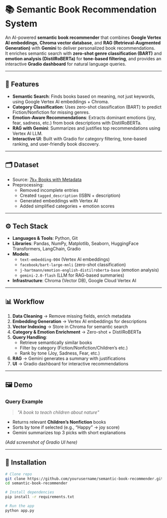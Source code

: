 # 📚 Semantic Book Recommendation System

An AI-powered **semantic book recommender** that combines **Google Vertex AI embeddings**, **Chroma vector database**, and **RAG (Retrieval-Augmented Generation)** with **Gemini** to deliver personalized book recommendations.  
It enriches semantic search with **zero-shot genre classification (BART)** and **emotion analysis (DistilRoBERTa)** for **tone-based filtering**, and provides an interactive **Gradio dashboard** for natural language queries.  

---

## 🚀 Features

- **Semantic Search**: Finds books based on meaning, not just keywords, using Google Vertex AI embeddings + Chroma.  
- **Category Classification**: Uses zero-shot classification (BART) to predict Fiction/Nonfiction for missing genres.  
- **Emotion-Aware Recommendations**: Extracts dominant emotions (joy, fear, sadness, etc.) from book descriptions with DistilRoBERTa.  
- **RAG with Gemini**: Summarizes and justifies top recommendations using Vertex AI LLM.  
- **Interactive UI**: Built with Gradio for category filtering, tone-based ranking, and user-friendly book discovery.  

---

## 🗂️ Dataset

- Source: [7k+ Books with Metadata](https://www.kaggle.com/datasets/dylanjcastillo/7k-books-with-metadata)  
- Preprocessing:
  - Removed incomplete entries
  - Created `tagged_description` (ISBN + description)
  - Generated embeddings with Vertex AI
  - Added simplified categories + emotion scores  

---

## ⚙️ Tech Stack

- **Languages & Tools**: Python, Git  
- **Libraries**: Pandas, NumPy, Matplotlib, Seaborn, HuggingFace Transformers, LangChain, Gradio  
- **Models**:
  - `text-embedding-004` (Vertex AI embeddings)
  - `facebook/bart-large-mnli` (zero-shot classification)
  - `j-hartmann/emotion-english-distilroberta-base` (emotion analysis)
  - `gemini-2.0-flash` (LLM for RAG-based summaries)
- **Infrastructure**: Chroma (Vector DB), Google Cloud Vertex AI  

---

## 📊 Workflow

1. **Data Cleaning** → Remove missing fields, enrich metadata  
2. **Embedding Generation** → Vertex AI embeddings for descriptions  
3. **Vector Indexing** → Store in Chroma for semantic search  
4. **Category & Emotion Enrichment** → Zero-shot + DistilRoBERTa  
5. **Query Handling**:
   - Retrieve semantically similar books
   - Filter by category (Fiction/Nonfiction/Children’s etc.)
   - Rank by tone (Joy, Sadness, Fear, etc.)
6. **RAG** → Gemini generates a summary with justifications  
7. **UI** → Gradio dashboard for interactive recommendations  

---

## 🖼️ Demo

### Query Example  
> *"A book to teach children about nature"*  

- Returns relevant **Children’s Nonfiction** books  
- Sorts by tone if selected (e.g., “Happy” → joy score)  
- Gemini summarizes top 3 picks with short explanations  

*(Add screenshot of Gradio UI here)*

---

## 🔧 Installation

```bash
# Clone repo
git clone https://github.com/yourusername/semantic-book-recommender.git
cd semantic-book-recommender

# Install dependencies
pip install -r requirements.txt

# Run the app
python app.py
